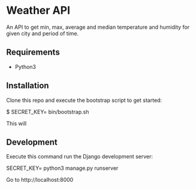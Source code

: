 # Weather API

An API to get min, max, average and median temperature and humidity for given
city and period of time.

## Requirements

- Python3

## Installation

Clone this repo and execute the bootstrap script to get started:

$ SECRET_KEY=<insert secret key> bin/bootstrap.sh

This will

## Development

Execute this command run the Django development server:

SECRET_KEY=<insert secret key> python3 manage.py runserver

Go to http://localhost:8000
